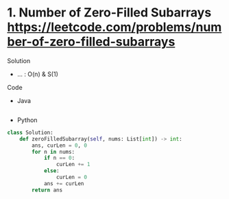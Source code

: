 # 1. Number of Zero-Filled Subarrays https://leetcode.com/problems/number-of-zero-filled-subarrays

Solution

- ... : O(n) & S(1)

Code

- Java

```java

```

- Python

```python
class Solution:
    def zeroFilledSubarray(self, nums: List[int]) -> int:
        ans, curLen = 0, 0
        for n in nums:
            if n == 0:
                curLen += 1
            else:
                curLen = 0
            ans += curLen
        return ans
```
